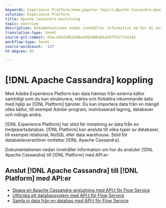 ```yaml
---
keywords: Experience Platform;home;popular topics;Apache Cassandra;apache cassandra;cassandra;Cassandra
solution: Experience Platform
title: Apache Cassandra-anslutning
topic: overview
description: Dokumentationen nedan innehåller information om hur du ansluter Apache Cassandra till plattformen med API:er.
translation-type: tm+mt
source-git-commit: d3ece56d10b1940a5992906a65a50ffe2f7e4346
workflow-type: tm+mt
source-wordcount: '137'
ht-degree: 0%

---
```



# [!DNL Apache Cassandra] koppling

Med Adobe Experience Platform kan data hämtas från externa källor samtidigt som du kan strukturera, märka och förbättra inkommande data med hjälp av [!DNL Platform] tjänster. Du kan importera data från en mängd olika källor, till exempel Adobe-program, molnbaserad lagring, databaser och många andra.

[!DNL Experience Platform] har stöd för inmatning av data från en tredjepartsdatabas. [!DNL Platform] kan ansluta till olika typer av databaser, till exempel relational, NoSQL eller data warehouse. Stöd för databasleverantörer omfattar [!DNL Apache Cassandra].

Dokumentationen nedan innehåller information om hur du ansluter [!DNL Apache Cassandra] till [!DNL Platform] med API:er:

## Anslut [!DNL Apache Cassandra] till [!DNL Platform] med API:er

- [Skapa en Apache Cassandra-anslutning med API:t för Flow Service](../../tutorials/api/create/databases/cassandra.md)
- [Utforska ett databassystem med API:t för Flow Service](../../tutorials/api/explore/database-nosql.md)
- [Samla in data från en databas med API:t för Flow Service](../../tutorials/api/collect/database-nosql.md)